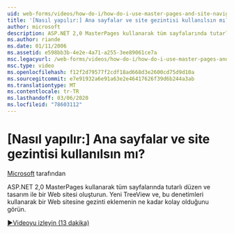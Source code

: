 ```yaml
---
uid: web-forms/videos/how-do-i/how-do-i-use-master-pages-and-site-navigation
title: '[Nasıl yapılır:] Ana sayfalar ve site gezintisi kullanılsın mı? | Microsoft Docs'
author: microsoft
description: ASP.NET 2,0 MasterPages kullanarak tüm sayfalarında tutarlı düzen ve tasarım ile bir Web sitesi oluşturun. Web sitesine gezinti eklemenin ne kadar kolay olduğunu görün...
ms.author: riande
ms.date: 01/11/2006
ms.assetid: e598bb3b-4e2e-4a71-a255-3ee89061ce7a
msc.legacyurl: /web-forms/videos/how-do-i/how-do-i-use-master-pages-and-site-navigation
msc.type: video
ms.openlocfilehash: f12f2d79577f2cdf18ad668d3e2600cd75d9d10a
ms.sourcegitcommit: e7e91932a6e91a63e2e46417626f39d6b244a3ab
ms.translationtype: MT
ms.contentlocale: tr-TR
ms.lasthandoff: 03/06/2020
ms.locfileid: "78603112"
---
```

# <a name="how-do-i-use-master-pages-and-site-navigation"></a>[Nasıl yapılır:] Ana sayfalar ve site gezintisi kullanılsın mı?

[Microsoft](https://github.com/microsoft) tarafından

ASP.NET 2,0 MasterPages kullanarak tüm sayfalarında tutarlı düzen ve tasarım ile bir Web sitesi oluşturun. Yeni TreeView ve, bu denetimleri kullanarak bir Web sitesine gezinti eklemenin ne kadar kolay olduğunu görün.

[&#9654;Videoyu izleyin (13 dakika)](https://channel9.msdn.com/Blogs/ASP-NET-Site-Videos/how-do-i-use-master-pages-and-site-navigation)
